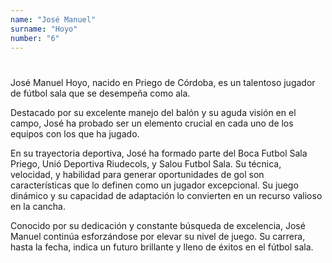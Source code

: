 ```yaml
---
name: "José Manuel"
surname: "Hoyo"
number: "6"
---
```


#

José Manuel Hoyo, nacido en Priego de Córdoba, es un talentoso jugador de fútbol sala que se desempeña como ala.

Destacado por su excelente manejo del balón y su aguda visión en el campo, José ha probado ser un elemento crucial en cada uno de los equipos con los que ha jugado.

En su trayectoria deportiva, José ha formado parte del Boca Futbol Sala Priego, Unió Deportiva Riudecols, y Salou Futbol Sala. Su técnica, velocidad, y habilidad para generar oportunidades de gol son características que lo definen como un jugador excepcional. Su juego dinámico y su capacidad de adaptación lo convierten en un recurso valioso en la cancha.

Conocido por su dedicación y constante búsqueda de excelencia, José Manuel continúa esforzándose por elevar su nivel de juego. Su carrera, hasta la fecha, indica un futuro brillante y lleno de éxitos en el fútbol sala.
